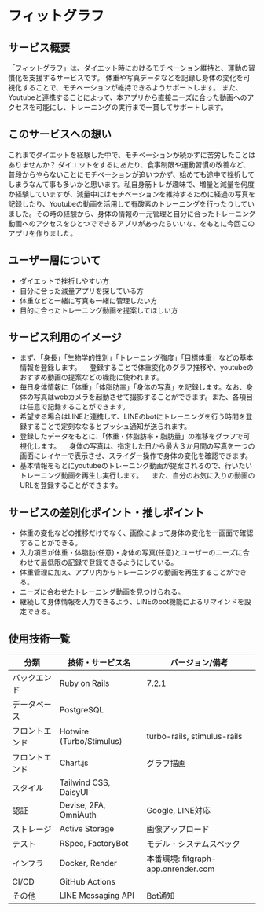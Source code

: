 # フィットグラフ
## サービス概要
「フィットグラフ」は、ダイエット時におけるモチベーション維持と、運動の習慣化を支援するサービスです。
体重や写真データなどを記録し身体の変化を可視化することで、モチベーションが維持できるようサポートします。
また、Youtubeと連携することによって、本アプリから直接ニーズに合った動画へのアクセスを可能にし、トレーニングの実行まで一貫してサポートします。
## このサービスへの想い
これまでダイエットを経験した中で、モチベーションが続かずに苦労したことはありませんか？
ダイエットをするにあたり、食事制限や運動習慣の改善など、普段からやらないことにモチベーションが追いつかず、始めても途中で挫折してしまうなんて事も多いかと思います。私自身筋トレが趣味で、増量と減量を何度か経験していますが、減量中にはモチベーションを維持するために経過の写真を記録したり、Youtubeの動画を活用して有酸素のトレーニングを行ったりしていました。その時の経験から、身体の情報の一元管理と自分に合ったトレーニング動画へのアクセスをひとつでできるアプリがあったらいいな、をもとに今回このアプリを作りました。
## ユーザー層について
- ダイエットで挫折しやすい方
- 自分に合った減量アプリを探している方
- 体重などと一緒に写真も一緒に管理したい方
- 目的に合ったトレーニング動画を提案してほしい方
## サービス利用のイメージ
- まず、「身長」「生物学的性別」「トレーニング強度」「目標体重」などの基本情報を登録します。
　登録することで体重変化のグラフ推移や、youtubeのおすすめ動画の提案などの機能に使われます。
- 毎日身体情報に「体重」「体脂肪率」「身体の写真」を記録します。なお、身体の写真はwebカメラを起動させて撮影することができます。また、各項目は任意で記録することができます。
- 希望する場合はLINEと連携して、LINEのbotにトレーニングを行う時間を登録することで定刻ななるとプッシュ通知が送られます。
- 登録したデータをもとに、「体重・体脂肪率・脂肪量」の推移をグラフで可視化します。
　身体の写真は、指定した日から最大３か月間の写真を一つの画面にレイヤーで表示させ、スライダー操作で身体の変化を確認できます。
- 基本情報をもとにyoutubeのトレーニング動画が提案されるので、行いたいトレーニング動画を再生し実行します。
　また、自分のお気に入りの動画のURLを登録することができます。
## サービスの差別化ポイント・推しポイント
- 体重の変化などの推移だけでなく、画像によって身体の変化を一画面で確認することができる。
- 入力項目が体重・体脂肪(任意)・身体の写真(任意)とユーザーのニーズに合わせて最低限の記録で登録できるようにしている。
- 体重管理に加え、アプリ内からトレーニングの動画を再生することができる。
- ニーズに合わせたトレーニング動画を見つけられる。
- 継続して身体情報を入力できるよう、LINEのbot機能によるリマインドを設定できる。

## 使用技術一覧

| 分類           | 技術・サービス名           | バージョン/備考                |
|----------------|----------------------------|-------------------------------|
| バックエンド   | Ruby on Rails              | 7.2.1                        |
| データベース   | PostgreSQL                 |                               |
| フロントエンド | Hotwire (Turbo/Stimulus)   | turbo-rails, stimulus-rails   |
| フロントエンド | Chart.js                   | グラフ描画                    |
| スタイル       | Tailwind CSS, DaisyUI      |                              |
| 認証           | Devise, 2FA, OmniAuth      | Google, LINE対応              |
| ストレージ     | Active Storage             | 画像アップロード               |
| テスト         | RSpec, FactoryBot          | モデル・システムスペック       |
| インフラ       | Docker, Render             | 本番環境: fitgraph-app.onrender.com |
| CI/CD          | GitHub Actions             |                               |
| その他         | LINE Messaging API         | Bot通知                       |